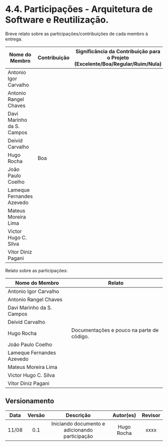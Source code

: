 # 4.4. Participações - Arquitetura de Software e Reutilização.

Breve relato sobre as participações/contribuições de cada membro à entrega.

| Nome do Membro            | Contribuição                                                                                                                                                                                                                                              | Significância da Contribuição para o Projeto (Excelente/Boa/Regular/Ruim/Nula) |
| ------------------------- | --------------------------------------------------------------------------------------------------------------------------------------------------------------------------------------------------------------------------------------------------------- | ------------------------------------------------------------------------------ |
| Antonio Igor Carvalho     | |
| Antonio Rangel Chaves     | |
| Davi Marinho da S. Campos | |
| Deivid Carvalho           | |
| Hugo Rocha                | Boa|
| João Paulo Coelho         | |
| Lameque Fernandes Azevedo | |
| Mateus Moreira Lima       | |
| Victor Hugo C. Silva      | |
| Vitor Diniz Pagani        | |


Relato sobre as participações:

| Nome do Membro                    | Relato                                                                                                                                                                                                                                                                                                                                                                                                                                                                    |
| --------------------------------- | ------------------------------------------------------------------------------------------------------------------------------------------------------------------------------------------------------------------------------------------------------------------------------------------------------------------------------------------------------------------------------------------------------------------------------------------------------------------------- |
| Antonio Igor Carvalho     | |
| Antonio Rangel Chaves     | |
| Davi Marinho da S. Campos | |
| Deivid Carvalho           | |
| Hugo Rocha                |Documentações e pouco na parte de código.|
| João Paulo Coelho         | |
| Lameque Fernandes Azevedo | |
| Mateus Moreira Lima       | |
| Victor Hugo C. Silva      | |
| Vitor Diniz Pagani        | |


## Versionamento

| Data  | Versão |                              Descrição                              |  Autor(es)   | Revisor |
| :---: | :----: | :-----------------------------------------------------------------: | :----------: | :-----: |
| 11/08 |  0.1   |              Iniciando documento e adicionando participação         |     Hugo Rocha    |  xxxx   |